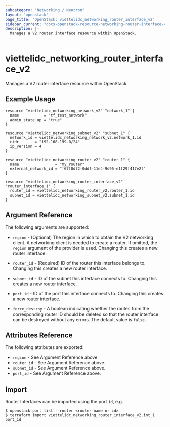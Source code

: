 ```yaml
---
subcategory: "Networking / Neutron"
layout: "openstack"
page_title: "OpenStack: viettelidc_networking_router_interface_v2"
sidebar_current: "docs-openstack-resource-networking-router-interface-v2"
description: |-
  Manages a V2 router interface resource within OpenStack.
---
```


# viettelidc\_networking\_router\_interface\_v2

Manages a V2 router interface resource within OpenStack.

## Example Usage

```hcl
resource "viettelidc_networking_network_v2" "network_1" {
  name           = "tf_test_network"
  admin_state_up = "true"
}

resource "viettelidc_networking_subnet_v2" "subnet_1" {
  network_id = viettelidc_networking_network_v2.network_1.id
  cidr       = "192.168.199.0/24"
  ip_version = 4
}

resource "viettelidc_networking_router_v2" "router_1" {
  name                = "my_router"
  external_network_id = "f67f0d72-0ddf-11e4-9d95-e1f29f417e2f"
}

resource "viettelidc_networking_router_interface_v2" "router_interface_1" {
  router_id = viettelidc_networking_router_v2.router_1.id
  subnet_id = viettelidc_networking_subnet_v2.subnet_1.id
}
```

## Argument Reference

The following arguments are supported:

* `region` - (Optional) The region in which to obtain the V2 networking client.
    A networking client is needed to create a router. If omitted, the
    `region` argument of the provider is used. Changing this creates a new
    router interface.

* `router_id` - (Required) ID of the router this interface belongs to. Changing
    this creates a new router interface.

* `subnet_id` - ID of the subnet this interface connects to. Changing
    this creates a new router interface.

* `port_id` - ID of the port this interface connects to. Changing
    this creates a new router interface.

* `force_destroy` - A boolean indicating whether the routes from the
  corresponding router ID should be deleted so that the router interface can
  be destroyed without any errors. The default value is `false`.

## Attributes Reference

The following attributes are exported:

* `region` - See Argument Reference above.
* `router_id` - See Argument Reference above.
* `subnet_id` - See Argument Reference above.
* `port_id` - See Argument Reference above.

## Import

Router Interfaces can be imported using the port `id`, e.g.

```
$ openstack port list --router <router name or id>
$ terraform import viettelidc_networking_router_interface_v2.int_1 port_id
```

